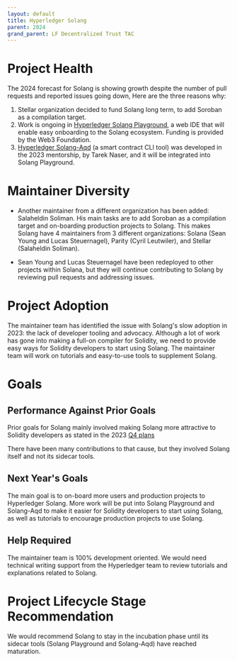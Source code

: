```yaml
---
layout: default
title: Hyperledger Solang
parent: 2024
grand_parent: LF Decentralized Trust TAC
---
```


# Project Health

The 2024 forecast for Solang is showing growth despite the number of pull requests and reported issues going down, Here are the three reasons why:

1. Stellar organization decided to fund Solang long term, to add Soroban as a compilation target.
2. Work is ongoing in [Hyperledger Solang Playground](https://github.com/hyperledger-labs/solang-playground), a web IDE that will enable easy onboarding to the Solang ecosystem. Funding is provided by the Web3 Foundation.
3. [Hyperledger Solang-Aqd](https://github.com/hyperledger/solang-aqd) (a smart contract CLI tool) was developed in the 2023 mentorship, by Tarek Naser, and it will be integrated into Solang Playground.

# Maintainer Diversity
- Another maintainer from a different organization has been added: Salaheldin Soliman. His main tasks are to add Soroban as a compilation target and on-boarding production projects to Solang.
This makes Solang have 4 maintainers from 3 different organizations: Solana (Sean Young and Lucas Steuernagel), Parity (Cyril Leutwiler), and Stellar (Salaheldin Soliman).

- Sean Young and Lucas Steuernagel have been redeployed to other projects within Solana, but they will continue contributing to Solang by reviewing pull requests and addressing issues.

# Project Adoption

The maintainer team has identified the issue with Solang's slow adoption in 2023: the lack of developer tooling and advocacy. Although a lot of work has gone into making a full-on compiler for Solidity, we need to provide easy ways for Solidity developers to start using Solang. The maintainer team will work on tutorials and easy-to-use tools to supplement Solang.


# Goals

## Performance Against Prior Goals
Prior goals for Solang mainly involved making Solang more attractive to Solidity developers as stated in the 2023 [Q4 plans](https://github.com/hyperledger/toc/blob/gh-pages/project-reports/2023/2023-Q4-Hyperledger-Solang.md#current-plans)

There have been many contributions to that cause, but they involved Solang itself and not its sidecar tools.


## Next Year's Goals
The main goal is to on-board more users and production projects to Hyperledger Solang. More work will be put into Solang Playground and Solang-Aqd to make it easier for Solidity developers to start using Solang, as well as tutorials to encourage production projects to use Solang.

## Help Required
The maintainer team is 100% development oriented. We would need technical writing support from the Hyperledger team to review tutorials and explanations related to Solang.

# Project Lifecycle Stage Recommendation

We would recommend Solang to stay in the incubation phase until its sidecar tools (Solang Playground and Solang-Aqd) have reached maturation.
